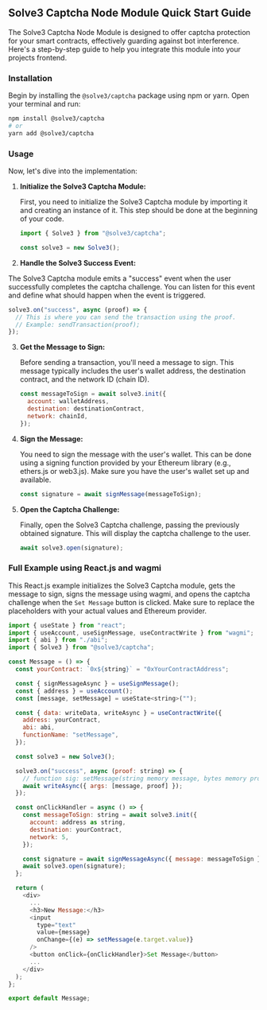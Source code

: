 ## Solve3 Captcha Node Module Quick Start Guide

The Solve3 Captcha Node Module is designed to offer captcha protection for your smart contracts, effectively guarding against bot interference. Here's a step-by-step guide to help you integrate this module into your projects frontend.

### Installation

Begin by installing the `@solve3/captcha` package using npm or yarn. Open your terminal and run:

```bash
npm install @solve3/captcha
# or
yarn add @solve3/captcha
```

### Usage

Now, let's dive into the implementation:

1. **Initialize the Solve3 Captcha Module:**

   First, you need to initialize the Solve3 Captcha module by importing it and creating an instance of it. This step should be done at the beginning of your code.

   ```javascript
   import { Solve3 } from "@solve3/captcha";

   const solve3 = new Solve3();
   ```

2. **Handle the Solve3 Success Event:**

The Solve3 Captcha module emits a "success" event when the user successfully completes the captcha challenge. You can listen for this event and define what should happen when the event is triggered.

```javascript
solve3.on("success", async (proof) => {
  // This is where you can send the transaction using the proof.
  // Example: sendTransaction(proof);
});
```

3. **Get the Message to Sign:**

   Before sending a transaction, you'll need a message to sign. This message typically includes the user's wallet address, the destination contract, and the network ID (chain ID).

   ```javascript
   const messageToSign = await solve3.init({
     account: walletAddress,
     destination: destinationContract,
     network: chainId,
   });
   ```

4. **Sign the Message:**

   You need to sign the message with the user's wallet. This can be done using a signing function provided by your Ethereum library (e.g., ethers.js or web3.js). Make sure you have the user's wallet set up and available.

   ```javascript
   const signature = await signMessage(messageToSign);
   ```

5. **Open the Captcha Challenge:**

   Finally, open the Solve3 Captcha challenge, passing the previously obtained signature. This will display the captcha challenge to the user.

   ```javascript
   await solve3.open(signature);
   ```

### Full Example using React.js and wagmi

This React.js example initializes the Solve3 Captcha module, gets the message to sign, signs the message using wagmi, and opens the captcha challenge when the `Set Message` button is clicked. Make sure to replace the placeholders with your actual values and Ethereum provider.

```javascript
import { useState } from "react";
import { useAccount, useSignMessage, useContractWrite } from "wagmi";
import { abi } from "./abi";
import { Solve3 } from "@solve3/captcha";

const Message = () => {
  const yourContract: `0x${string}` = "0xYourContractAddress";

  const { signMessageAsync } = useSignMessage();
  const { address } = useAccount();
  const [message, setMessage] = useState<string>("");

  const { data: writeData, writeAsync } = useContractWrite({
    address: yourContract,
    abi: abi,
    functionName: "setMessage", 
  });

  const solve3 = new Solve3();

  solve3.on("success", async (proof: string) => {
    // function sig: setMessage(string memory message, bytes memory proof)
    await writeAsync({ args: [message, proof] });
  });

  const onClickHandler = async () => {
    const messageToSign: string = await solve3.init({
      account: address as string,
      destination: yourContract,
      network: 5,
    });

    const signature = await signMessageAsync({ message: messageToSign });
    await solve3.open(signature);
  };

  return (
    <div>
      ...
      <h3>New Message:</h3>
      <input
        type="text"
        value={message}
        onChange={(e) => setMessage(e.target.value)}
      />
      <button onClick={onClickHandler}>Set Message</button>
      ...
    </div>
  );
};

export default Message;

```
